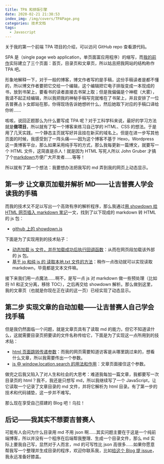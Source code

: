 ```yaml
---
title: TPA 和排版引擎
date: 2020-02-21 21:38:53
index_img: /img/covers/TPAPage.png
categories: 技术文档
tags:
  - Javascript
---
```


关于我的第一个前端 TPA 项目的介绍，可以访问 GitHub repo 查看源代码。

<!--more-->

SPA 是（single page web application，单页面富应用程序）的缩写，而[我的前作](www.megumism.com)实际建立了三个页面：首页，目录页和文章页，所以姑且把我网站的结构称作 TPA 吧。

形象地解释一下，对于一般的博客，博文作者写的是手稿，这份手稿读者是都不懂的，所以博文作者要把它交给一个编辑，这个编辑把它电子排版变成一本现成的书，放到书架上，要看书的读者直接去书架上取；但是我偏偏是个神棍（大雾），我请不起正经编辑，所以我把我的神秘手稿写完就堆在了书架上，并且安排了一位吉普赛占卜女郎站在那，你得现场告诉她想听什么，然后她取下对应的手稿口译给你听……

咳咳，说回正题那么为什么要写成 TPA 呢？对于工科学科来说，最好的学习方法就是**做项目**，所以就有了写一个博客来练习自己学的 HTML、CSS 的想法。于是用了几天实践，一个静态主页就写好并且挂在新买的域名上。但是在进一步写其他页面的时候，我感受到了一阵头痛——因为这个博客不基于 Hexo，Wordpress 这一类博客平台，那么如果采用纯手写的方式，那么我每更新一篇博文，就要写一个 HTML 文件，这简直是杀人！就是因为 HTML 写死人所以 John Gruber 才搞了个[markdown](https://en.wikipedia.org/wiki/Markdown)方便广大开发者……等等！

所以就有了第一个想法：我要想办法把我写的 md 弄到我的网页上动态显示。

## 第一步 让文章页加载并解析 MD——让吉普赛人学会读我的手稿

而我的技术又不足以写出一个高效有序的解析程序，那么我通过[用 showdown 给 HTML 网页插入 markdown 笔记](https://blog.csdn.net/mildddd/article/details/79704810)一文，找到了以下现成的 markdown 转 HTML 的 js 包：

- [github 上的 showdown.js](https://github.com/showdownjs/showdown)

下面是为了实现用到的技术贴子：

- [动态加载 js 文件，并在加载成功后执行回调函数](https://blog.csdn.net/weixin_30456039/article/details/95240184)：从而在网页段加载该外部的 js 包。
- [基于 jq 和纯 js 的 读取本地.txt 文件的方法](https://blog.csdn.net/u013970232/article/details/89146426)：稍作一点改动就可以实现读取 markdown，毕竟都是文本文件嘛。

接下来我们用一点魔法……啊不，是写一点 js 对 markdown 做一些预处理（比如将 h1 和正文分离，移除 TOC），之后再交给 showdown 解析。那么做到这里，我的文章页（也就是你现在正在读的这一页）已经实现了动态显示。

## 第二步 实现文章的自动加载——让吉普赛人自己学会找手稿

但是我仍然面临一个问题，就是文章页具有了读取 md 的能力，但它不知道读什么，这就需要目录页把要读的文件名称传给它，下面是为了实现这一点所用到的技术贴：

- [html 页面跳转传递参数](https://blog.csdn.net/gnail_oug/article/details/53286694)：而我的网页需要知道访客是从哪里跳过来的，想看什么文章，所以我需要传出一个参数。
- [js 中 window.location.search 的用法和作用](https://blog.csdn.net/qq_27093465/article/details/50731087)：文章页面接住这个参数。

做完之后我又陷入了对人生和社会的大思考：难道我每加一篇文章，我都要写一次目录页的 html？我不，我还是只想写 md，所以我继续写了一个 JavaScript，让它读取一个记录了文章目录的 md 文件，并将它解析为 html 目录。有了第一步的技术和代码铺垫，这一步并不难写。

那么现在享受自己搭建的 Blog 吧！乌拉！

## 后记——我其实不想要吉普赛人

可能有人会问为什么目录用 md 不用 json 啊……其实问题主要在于这是一个纯前端博客，所以并没有一个程序在后端帮我整理、生成一个目录文件，那么 md 实际上要我自己写，显然对于人而言，md 的可写性比 json 高很多……如果你愿意帮我写一个整理并生成目录的程序，欢迎你联系我，比如[给这个 Blog 提 issue](https://github.com/Megumism/SingleBlog/issues)，我永远准备好膝盖。
